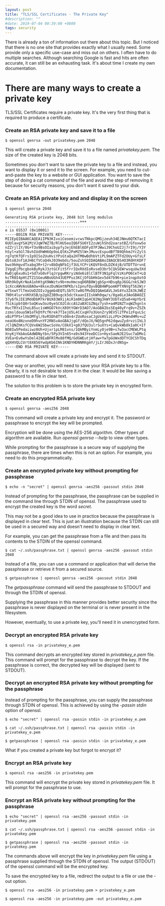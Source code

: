 ```yaml
---
layout: post
title: "TLS/SSL Certificates - The Private Key"
#description: ""
#date: 2019-07-04 00:39:00 +0800
tags: security
---
```


There is already a ton of information out there about this topic. 
But I noticed that there is no one site that provides exactly what I usually need. 
Some provide only a specific use-case and miss out on others. 
I often have to do multiple searches. Although searching Google is fast and hits are often accurate, 
it can still be an exhausting task. It's about time I create my own documentation.

# There are many ways to create a private key

TLS/SSL Certificates require a private key. It's the very first thing that is required to produce a certificate.

### Create an RSA private key and save it to a file

```
$ openssl genrsa -out privatekey.pem 2048
```
This will create a private key and save it to a file named *privatekey.pem*. 
The size of the created key is 2048 bits.

Sometimes you don't want to save the private key to a file and instead, you want to display it or send it to the screen.
For example, you need to cut-and-paste the key to a website or GUI application. 
You want to save the step of doing a cat command of the file and
avoid the step of removing it because for security reasons, you don't want it saved to your disk.

### Create an RSA private key and and display it on the screen

```
$ openssl genrsa 2048

Generating RSA private key, 2048 bit long modulus
..................................+++
..........................................................................+++
e is 65537 (0x10001)
-----BEGIN RSA PRIVATE KEY-----
MIIEpQIBAAKCAQEA1IPN3KIvxiCeoemivcwsTNkpcQMGjzeuh34EJNmu6QTKTacI
6UUlavgYSA1MjVJqW7WZ7B/RlHUSeoIQ6FSU6YI2zuWjhShd2oaratBZ/GfoxwSo
nZZrjl1Y/0G+Y3o9BsOIaibypfyJejEhEBl6DFyO7PJWwi39ChoUZJj7rI9j/Y3Y
hSyl+a5Gl78vhIUdhWH6Op9oLQlKs2PeMZ5lW+JMuvcEspudBfTB9QhkmJYcZylS
rg7qtKfQFrsIp9ISo2UuHviYPsGtaQa2HTM0wBdhbVtiPL9mAPZTFd2OUy+GfsLF
dbto8Jnf1AJH6CfVCoQ4kJ039ebds/5ouZshSQIDAQABAoIBAQCBS4O3RdHtKDF7
bws9kHgvdTxabq3R+t2rv8bDqNFbIjf3ULYCPriKQVF8nOLDZK4jB/UTDTTUrvnE
IVgqEjPbcgbokByRykJ3ztGCFit5frrIQxRXdIoRvseD3br5CQkSEWrwsquUw3Xd
KwDjq6xu0u1+Sd7xG0vFlqJrpgwRKryiNde6i8lClBTF3N1pFqlVzKsPO6CeT+LQ
kcTR0I4pHtZTZ1SGeuNBoUGh43UEPPuz3KCjOfGbHkGev5d47b96+pie1nqpXotO
URh9kOyKrNoA1ohKtgX9WWztv9b+mvHmcoqD6RB0WjgbSp+HDsq8pJ6GG/nkSJW3
1cXccAWVAoGBAOw+8ksezDuNGmtNPKb/sIpnufQyvBQB4WPpomKPTXNVgf562Wjr
w7SxwY7lTmxUoDZOIvJggmb4EQTLSbTCtw0GfMvDQIQAmGAVLJmS4Yu3Z43kJWEZ
7N9t4lurvVKhXSB/p2gUZ3B9vgck5dctkaanIIIskWh0qw/s/8ga6Le3AoGBAOZI
37y6fkJIE1MddDbM7krBUX83WXijAiR1m0KIqG4C02Ng3kWY3UbTxQ5a6+HpYbrE
f5ikipbtQ0rSoQKvw3oz0yeSCO2CdccAS2aBXCGZNqz7ysh+a4M1NZTxqWZhgnln
HucTRYxIIhoL85uc1sWHGO7kVcX89tYGWrD3AO7/AoGBAIbsSEq40yFrq9v+Z5Zk
zzmsldouo5W1oTkDtPcfKrek7TIejU5L4CCxqH7o3UonZry9EV5l2fPe1zFqvLSc
xBiPTPS+lXkOMfgl/6vR5Dh8TYsO8n4rZUoRosaCJgUsHVizLzPU+2KWndHMs+uZ
neaU6o8NzxneD9hvnYF2RNSvAoGBAJjgGf/dQoJX/NQ5gnP62dqwuZydrvziIkL3
/ClQNZhKsfCQVx6W25bwcSoVe/COkX1+g0JfQU3ulrSuXYs+CaQvkWb8kIa0C+If
NO8Iw5Pedaiiwz0Uh+Ujxr1pLM81vns/1QkMByiYnmLyOje9B+s7w3acCMEWLPtq
XnyKjYkbAoGAdWDNytbn/5Pp3VIn65+a9s943YeeDCCo+HyxSaeNJE2Suc7aDMo1
XVEa+Ev6wYsDel428EaBFRlMx88fMQ/GdGWEutjHfaw+Yw7pGUWxdDTYCDCShTDq
qQXHVQLCUrt8X856YwdpKb6INk1KNDYHDNNRKgmY/jLIrJ6DxJrdNSg=
-----END RSA PRIVATE KEY-----
```

The command above will create a private key and send it to STDOUT.

One way or another, you will need to save your RSA private key to a file.
Clearly, it is not desirable to store it in the clear. It would be like saving
a password to a file in clear text.

The solution to this problem is to store the private key in encrypted form.

### Create an encrypted RSA private key

```
$ openssl genrsa -aes256 2048
```

This command will create a private key and encrypt it. 
The password or passphrase to encrypt the key will be prompted.

Encryption will be done using the AES-256 algorithm. Other types of algorithm are available.
Run *openssl genrsa --help* to view other types.

While prompting for the passphrase is a secure way of supplying the passphrase, there are times
when this is not an option. For example, you need to do this programmatically.

### Create an encrypted private key without prompting for passphrase

```
$ echo -n "secret" | openssl genrsa -aes256 -passout stdin 2048
```

Instead of prompting for the passphrase, the passphrase can be supplied in the command line through STDIN of openssl.
The passphrase used to encrypt the created key is the word *secret*.

This may not be a good idea to use in practice because the passphrase is displayed in clear text.
This is just an illustration because the STDIN can still be used in a secured way and doesn't need to display in clear text.

For example, you can get the passphrase from a file and then pass its contents to the STDIN of the openssl command.

```
$ cat ~/.ssh/passphrase.txt | openssl genrsa -aes256 -passout stdin 2048
```

Instead of a file, you can use a command or application that will derive the passphrase or retrieve it from a secured source.

```
$ getpassphrase | openssl genrsa -aes256 -passout stdin 2048
```

The *getpassphrase* command will send the passphrase to STDOUT and through the STDIN of openssl.

Supplying the passphrase in this manner provides better security since the 
passphrase is never displayed on the terminal or is never present in the filesystem.

However, eventually, to use a private key, you'll need it in unencrypted form.

### Decrypt an encrypted RSA private key

```
$ openssl rsa -in privatekey_e.pem
```

This command decrypts an encrypted key stored in *privatekey_e.pem* file. 
This command will prompt for the passphrase to decrypt the key.
If the passphrase is correct, the decrypted key will be displayed (sent to STDOUT).

### Decrypt an encrypted RSA private key without prompting for the passphrase

Instead of prompting for the passphrase, you can supply the passphrase through STDIN of openssl.
This is achieved by using the *-passin stdin* option of openssl.

```
$ echo "secret" | openssl rsa -passin stdin -in privatekey_e.pem
```

```
$ cat ~/.ssh/passphrase.txt | openssl rsa -passin stdin -in privatekey_e.pem
```

```
$ getpassphrase | openssl rsa -passin stdin -in privatekey_e.pem
```

What if you created a private key but forgot to encrypt it?

### Encrypt an RSA private key

```
$ openssl rsa -aes256 -in privatekey.pem
```

This command will encrypt the private key stored in *privatekey.pem* file. 
It will prompt for the passphrase to use.

### Encrypt an RSA private key without prompting for the passphrase

```
$ echo "secret" | openssl rsa -aes256 -passout stdin -in privatekey.pem
```

```
$ cat ~/.ssh/passphrase.txt | openssl rsa -aes256 -passout stdin -in privatekey.pem
```

```
$ getpassphrase | openssl rsa -aes256 -passout stdin -in privatekey.pem
```

The commands above will encrypt the key in *privatekey.pem* file using a passphrase supplied through the STDIN of openssl.
The output (STDOUT) of the openssl command will be the encrypted key.

To save the encrypted key to a file, redirect the output to a file or use the -out option.

```
$ openssl rsa -aes256 -in privatekey.pem > privatekey_e.pem
```

```
$ openssl rsa -aes256 -in privatekey.pem -out privatekey_e.pem
```

